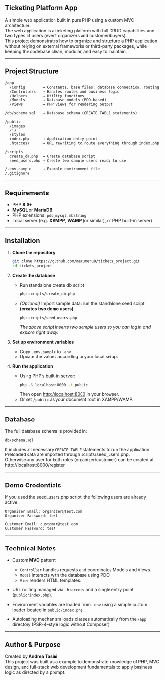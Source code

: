 ## Ticketing Platform App

A simple web application built in pure PHP using a custom MVC architecture.  
The web application is a ticketing platform with full CRUD capabilities and two types of users (event organizers and customer/buyers).  
This project demonstrates how to organize and structure a PHP application without relying on external frameworks or third-party packages, while keeping the codebase clean, modular, and easy to maintain.

---

## Project Structure

```
/app
  /Config        → Constants, base files, database connection, routing  
  /Controllers   → Handles routes and business logic  
  /Helpers       → Utility functions  
  /Models        → Database models (PDO-based)  
  /Views         → PHP views for rendering output  

/db/schema.sql   → Database schema (CREATE TABLE statements)  

/public
  /images
  /js
  /styles
  index.php      → Application entry point  
  .htaccess      → URL rewriting to route everything through index.php  

/scripts
  create_db.php  → Create database script
  seed_users.php → Create two sample users ready to use

/.env.sample     → Example environment file  
/.gitignore

```

---

## Requirements

- PHP **8.0+**
- **MySQL** or **MariaDB**
- PHP extensions: `pdo_mysql`, `mbstring`
- Local server (e.g. **XAMPP**, **WAMP** (or similar), or PHP built-in server)

---

## Installation

1. **Clone the repository**
    ```bash
    git clone https://github.com/merumeru8/tickets_project.git
    cd tickets_project
    ```
2. **Create the database**
   - Run standalone create db script  
      ```bash
      php scripts/create_db.php
      ```
   - *(Optional)* Import sample data: run the standalone seed script **(creates two demo users)**  
      ```bash
      php scripts/seed_users.php
      ```  
      *The above script inserts two sample users so you can log in and explore right away.*

3. **Set up environment variables**
   - Copy `.env.sample` to `.env`
   - Update the values according to your local setup:

4. **Run the application**
   - Using PHP’s built-in server:
       ```bash
       php -S localhost:8000 -t public
       ```
     Then open [http://localhost:8000](http://localhost:8000) in your browser.
   - Or set `/public` as your document root in XAMPP/WAMP.

---

## Database
The full database schema is provided in:
  ```
  db/schema.sql
  ```
It includes all necessary `CREATE TABLE` statements to run the application.  
Preloaded data are imported through scripts/seed_users.php.  
Otherwise any user for both roles (organizer/customer) can be created at http://localhost:8000/register

---

## Demo Credentials 
If you used the seed_users.php script, the following users are already active.
```
Organizer Email: organizer@test.com
Organizer Password: test

Customer Email: customer@test.com
Customer Password: test
```

---

## Technical Notes

- Custom **MVC** pattern:  
  - `Controller` handles requests and coordinates Models and Views.  
  - `Model` interacts with the database using PDO.  
  - `View` renders HTML templates.

- URL routing managed via `.htaccess` and a single entry point (`public/index.php`).

- Environment variables are loaded from `.env` using a simple custom loader located in `public/index.php`.

- Autoloading mechanism loads classes automatically from the `/app` directory (PSR-4–style logic without Composer).

---

## Author & Purpose

Created by **Andrea Tasini**  
This project was built as a example to demonstrate knowledge of PHP, MVC design, and full-stack web development fundamentals to apply business logic as directed by a prompt.
